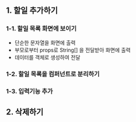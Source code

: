 ## 1. 할일 추가하기
### 1-1. 할일 목록 화면에 보이기
- 단순한 문자열을 화면에 출력
- 부모로부터 props로 String[] 을 전달받아 화면에 출력
- 데이터를 객체로 생성하여 전달

### 1-2. 할일 목록을 컴퍼넌트로 분리하기

### 1-3. 입력기능 추가

## 2. 삭제하기